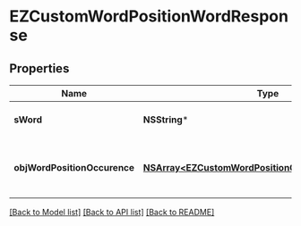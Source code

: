 # EZCustomWordPositionWordResponse

## Properties
Name | Type | Description | Notes
------------ | ------------- | ------------- | -------------
**sWord** | **NSString*** | The searched word | 
**objWordPositionOccurence** | [**NSArray&lt;EZCustomWordPositionOccurenceResponse&gt;***](EZCustomWordPositionOccurenceResponse.md) | The found occurences for the seached word | 

[[Back to Model list]](../README.md#documentation-for-models) [[Back to API list]](../README.md#documentation-for-api-endpoints) [[Back to README]](../README.md)


